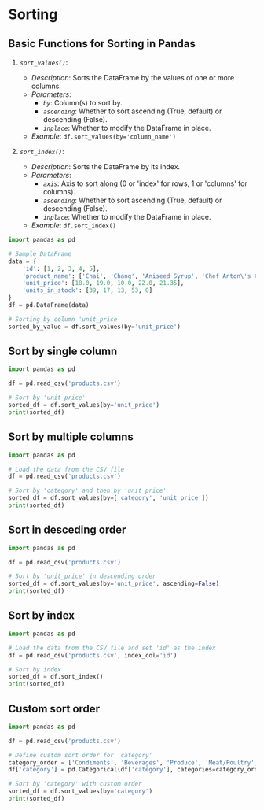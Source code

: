 # Sorting 

## Basic Functions for Sorting in Pandas

1. *`sort_values()`*:
   - *Description*: Sorts the DataFrame by the values of one or more columns.
   - *Parameters*:
     - *`by`*: Column(s) to sort by.
     - *`ascending`*: Whether to sort ascending (True, default) or descending (False).
     - *`inplace`*: Whether to modify the DataFrame in place.
   - *Example*: `df.sort_values(by='column_name')`

2. *`sort_index()`*:
   - *Description*: Sorts the DataFrame by its index.
   - *Parameters*:
     - *`axis`*: Axis to sort along (0 or 'index' for rows, 1 or 'columns' for columns).
     - *`ascending`*: Whether to sort ascending (True, default) or descending (False).
     - *`inplace`*: Whether to modify the DataFrame in place.
   - *Example*: `df.sort_index()`


```python
import pandas as pd

# Sample DataFrame
data = {
    'id': [1, 2, 3, 4, 5],
    'product_name': ['Chai', 'Chang', 'Aniseed Syrup', 'Chef Anton\'s Cajun Seasoning', 'Chef Anton\'s Gumbo Mix'],
    'unit_price': [18.0, 19.0, 10.0, 22.0, 21.35],
    'units_in_stock': [39, 17, 13, 53, 0]
}
df = pd.DataFrame(data)

# Sorting by column 'unit_price'
sorted_by_value = df.sort_values(by='unit_price')
```

## Sort by single column

```python
import pandas as pd

df = pd.read_csv('products.csv')

# Sort by 'unit_price'
sorted_df = df.sort_values(by='unit_price')
print(sorted_df)
```

## Sort by multiple columns

```python
import pandas as pd

# Load the data from the CSV file
df = pd.read_csv('products.csv')

# Sort by 'category' and then by 'unit_price'
sorted_df = df.sort_values(by=['category', 'unit_price'])
print(sorted_df)
```

## Sort in desceding order

```python
import pandas as pd

df = pd.read_csv('products.csv')

# Sort by 'unit_price' in descending order
sorted_df = df.sort_values(by='unit_price', ascending=False)
print(sorted_df)
```

## Sort by index

```python
import pandas as pd

# Load the data from the CSV file and set 'id' as the index
df = pd.read_csv('products.csv', index_col='id')

# Sort by index
sorted_df = df.sort_index()
print(sorted_df)
```

## Custom sort order

```python
import pandas as pd

df = pd.read_csv('products.csv')

# Define custom sort order for 'category'
category_order = ['Condiments', 'Beverages', 'Produce', 'Meat/Poultry', 'Seafood', 'Dairy Products', 'Confections']
df['category'] = pd.Categorical(df['category'], categories=category_order, ordered=True)

# Sort by 'category' with custom order
sorted_df = df.sort_values(by='category')
print(sorted_df)
```


